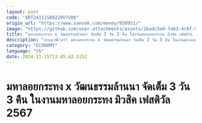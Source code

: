 ```yaml
---
layout: post
code: "ART24111509220V7U86"
origin_url: "https://www.sanook.com/money/930951/"
image: "https://github.com/user-attachments/assets/16adc5e6-fa63-4c6f-9327-be64419d0059"
title: "มหาลอยกระทง x วัฒนธรรมล้านนา จัดเต็ม 3 วัน 3 คืน ในงานมหาลอยกระทง มิวสิค เฟสติวัล 2567"
description: "ล้านนาฟีเวอร์! มหาลอยกระทง x วัฒนธรรมล้านนา จัดเต็ม 3 วัน 3 คืน ในงานมหาลอยกระทง มิวสิค เฟสติวัล 2567 สร้างสีสันท่องเที่ยว กระตุ้นเศรษฐกิจ สืบสานวัฒนธรรมไทย สู่เทศกาลระดับโลก"
category: "ECONOMY"
language: "th"
date: 2024-11-15T13:45:42.515Z
---
```


# มหาลอยกระทง x วัฒนธรรมล้านนา จัดเต็ม 3 วัน 3 คืน ในงานมหาลอยกระทง มิวสิค เฟสติวัล 2567